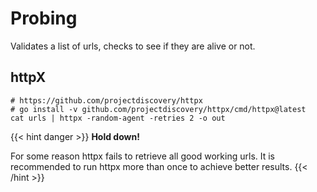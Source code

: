 # Probing

Validates a list of urls, checks to see if they are alive or not.

## httpX

```
# https://github.com/projectdiscovery/httpx
# go install -v github.com/projectdiscovery/httpx/cmd/httpx@latest
cat urls | httpx -random-agent -retries 2 -o out
```

{{< hint danger >}} **Hold down!**

For some reason httpx fails to retrieve all good working urls. It is recommended to run httpx more than once to achieve better results. {{< /hint >}}
